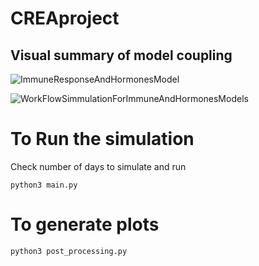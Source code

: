 # CREAproject

## Visual summary of model coupling

![ImmuneResponseAndHormonesModel](https://user-images.githubusercontent.com/93918958/196085613-3423e7f2-031e-4e8f-8923-08273a6f2bba.jpg)

![WorkFlowSimmulationForImmuneAndHormonesModels](https://user-images.githubusercontent.com/93918958/196085614-732d8e65-b270-4976-bcdc-7cc8fb77ee73.jpg)

# To Run the simulation

Check number of days to simulate and run

```
python3 main.py
```

# To generate plots
```
python3 post_processing.py
```
